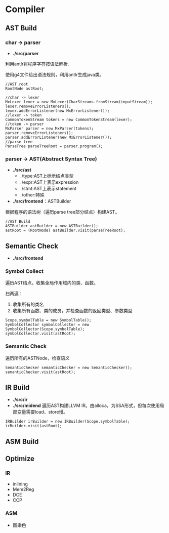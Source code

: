 # Compiler
## AST Build
### char -> parser
- **./src/parser**

利用antlr将程序字符按语法解析.

使用g4文件给出语法规则，利用antlr生成java类。
```text
//AST root
RootNode astRoot;

//char -> lexer
MxLexer lexer = new MxLexer(CharStreams.fromStream(inputStream)); 
lexer.removeErrorListeners(); 
lexer.addErrorListener(new MxErrorListener()); 
//lexer -> token
CommonTokenStream tokens = new CommonTokenStream(lexer);
//token -> parser
MxParser parser = new MxParser(tokens);
parser.removeErrorListeners();
parser.addErrorListener(new MxErrorListener());
//parse tree
ParseTree parseTreeRoot = parser.program();
```

### parser -> AST(Abstract Syntax Tree)
- **./src/ast**
  - ./type:AST上标示结点类型
  - ./expr:AST上表示expression
  - ./stmt:AST上表示statement
  - ./other:特殊
- **./src/frontend**：ASTBuilder

根据程序的语法树（遍历parse tree部分结点）构建AST。


```text
//AST Build
ASTBuilder astBuilder = new ASTBuilder();
astRoot = (RootNode) astBuilder.visit(parseTreeRoot);
```

## Semantic Check
- **./src/frontend**

### Symbol Collect
遍历AST结点，收集全局作用域内的类、函数。

扫两遍：
1. 收集所有的类名
2. 收集所有函数、类的成员，并检查函数的返回类型、参数类型

```text
Scope.symbolTable = new SymbolTable();
SymbolCollector symbolCollector = new SymbolCollector(Scope.symbolTable);
symbolCollector.visit(astRoot);
```
### Semantic Check
遍历所有的ASTNode，检查语义
```text
SemanticChecker semanticChecker = new SemanticChecker();
semanticChecker.visit(astRoot);
```
## IR Build
- **./src/ir**
- **./src/midend**
遍历AST构建LLVM IR。由alloca，为SSA形式，但每次使用局部变量需要load、store慢。
```text
IRBuilder irBuilder = new IRBuilder(Scope.symbolTable);
irBuilder.visit(astRoot);
```

## ASM Build

## Optimize
### IR
- inlining
- Mem2Reg
- DCE
- CCP

### ASM
- 图染色